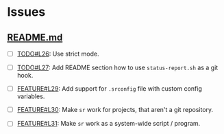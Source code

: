 # Issues

## [README.md](README.md)

- [ ] [TODO#L26](README.md#L26): Use strict mode.
- [ ] [TODO#L27](README.md#L27): Add README section how to use `status-report.sh` as a git hook.
- [ ] [FEATURE#L29](README.md#L29): Add support for `.srconfig` file with custom config variables.
- [ ] [FEATURE#L30](README.md#L30): Make `sr` work for projects, that aren't a git repository.
- [ ] [FEATURE#L31](README.md#L31): Make `sr` work as a system-wide script / program.

